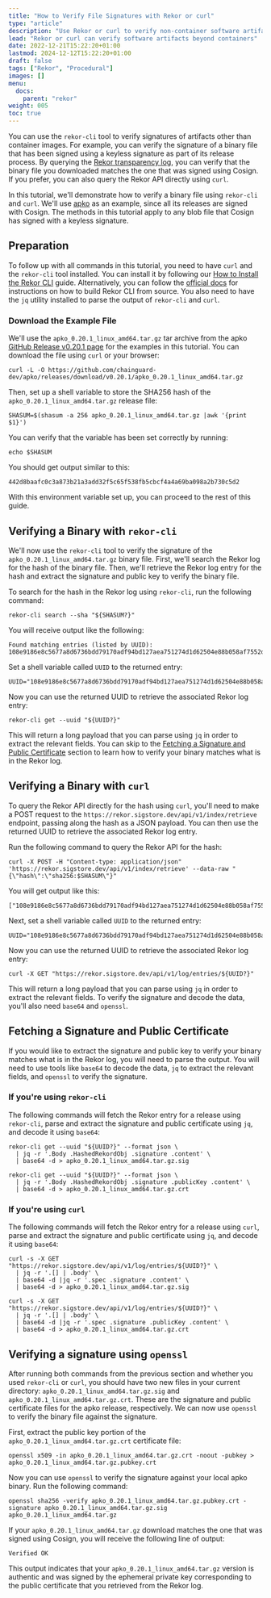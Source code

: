 ```yaml
---
title: "How to Verify File Signatures with Rekor or curl"
type: "article"
description: "Use Rekor or curl to verify non-container software artifacts"
lead: "Rekor or curl can verify software artifacts beyond containers"
date: 2022-12-21T15:22:20+01:00
lastmod: 2024-12-12T15:22:20+01:00
draft: false
tags: ["Rekor", "Procedural"]
images: []
menu:
  docs:
    parent: "rekor"
weight: 005
toc: true
---
```



You can use the `rekor-cli` tool to verify signatures of artifacts other than container images. For example, you can verify the signature of a binary file that has been signed using a keyless signature as part of its release process. By querying the [Rekor transparency log](/open-source/sigstore/rekor/an-introduction-to-rekor/#transparency-log), you can verify that the binary file you downloaded matches the one that was signed using Cosign. If you prefer, you can also query the Rekor API directly using `curl`.

In this tutorial, we'll demonstrate how to verify a binary file using `rekor-cli` and `curl`. We'll use [apko](/open-source/apko/overview/) as an example, since all its releases are signed with Cosign. The methods in this tutorial apply to any blob file that Cosign has signed with a keyless signature.

## Preparation
To follow up with all commands in this tutorial, you need to have `curl` and the `rekor-cli` tool installed. You can install it by following our [How to Install the Rekor CLI](/open-source/sigstore/rekor/how-to-install-rekor/) guide. Alternatively, you can follow the [official docs](https://docs.sigstore.dev/logging/installation/#build-rekor-cli-manually) for instructions on how to build Rekor CLI from source. You also need to have the `jq` utility installed to parse the output of `rekor-cli` and `curl`.

### Download the Example File
We'll use the `apko_0.20.1_linux_amd64.tar.gz` tar archive from the apko [GitHub Release v0.20.1 page](https://github.com/chainguard-dev/apko/releases/tag/v0.20.1) for the examples in this tutorial. You can download the file using `curl` or your browser:

```shell
curl -L -O https://github.com/chainguard-dev/apko/releases/download/v0.20.1/apko_0.20.1_linux_amd64.tar.gz
```

Then, set up a shell variable to store the SHA256 hash of the `apko_0.20.1_linux_amd64.tar.gz` release file:

```shell
SHASUM=$(shasum -a 256 apko_0.20.1_linux_amd64.tar.gz |awk '{print $1}')
```

You can verify that the variable has been set correctly by running:

```shell
echo $SHASUM
```

You should get output similar to this:

```shell
442d8baafc0c3a873b21a3add32f5c65f538fb5cbcf4a4a69ba098a2b730c5d2
```

With this environment variable set up, you can proceed to the rest of this guide.

## Verifying a Binary with `rekor-cli`

We'll now use the `rekor-cli` tool to verify the signature of the `apko_0.20.1_linux_amd64.tar.gz` binary file. First, we'll search the Rekor log for the hash of the binary file. Then, we'll retrieve the Rekor log entry for the hash and extract the signature and public key to verify the binary file.

To search for the hash in the Rekor log using `rekor-cli`, run the following command:

```shell
rekor-cli search --sha "${SHASUM?}"
```
You will receive output like the following:

```
Found matching entries (listed by UUID):
108e9186e8c5677a8d6736bdd79170adf94bd127aea751274d1d62504e88b058af7552d91dea0f26
```

Set a shell variable called `UUID` to the returned entry:

```shell
UUID="108e9186e8c5677a8d6736bdd79170adf94bd127aea751274d1d62504e88b058af7552d91dea0f26"
```

Now you can use the returned UUID to retrieve the associated Rekor log entry:

```shell
rekor-cli get --uuid "${UUID?}"
```

This will return a long payload that you can parse using `jq` in order to extract the relevant fields. You can skip to the [Fetching a Signature and Public Certificate](#fetching-a-signature-and-public-certificate) section to learn how to verify your binary matches what is in the Rekor log.

## Verifying a Binary with `curl`
To query the Rekor API directly for the hash using `curl`, you'll need to make a POST request to the `https://rekor.sigstore.dev/api/v1/index/retrieve` endpoint, passing along the hash as a JSON payload. You can then use the returned UUID to retrieve the associated Rekor log entry.

Run the following command to query the Rekor API for the hash:

```shell
curl -X POST -H "Content-type: application/json" 'https://rekor.sigstore.dev/api/v1/index/retrieve' --data-raw "{\"hash\":\"sha256:$SHASUM\"}"
```
You will get output like this:

```shell
["108e9186e8c5677a8d6736bdd79170adf94bd127aea751274d1d62504e88b058af7552d91dea0f26"]
```

Next, set a shell variable called `UUID` to the returned entry:

```shell
UUID="108e9186e8c5677a8d6736bdd79170adf94bd127aea751274d1d62504e88b058af7552d91dea0f26"
```

Now you can use the returned UUID to retrieve the associated Rekor log entry:

```shell
curl -X GET "https://rekor.sigstore.dev/api/v1/log/entries/${UUID?}"
```

This will return a long payload that you can parse using `jq` in order to extract the relevant fields. To verify the signature and decode the data, you'll also need `base64` and `openssl`.

## Fetching a Signature and Public Certificate

If you would like to extract the signature and public key to verify your binary matches what is in the Rekor log, you will need to parse the output. You will need to use tools like `base64` to decode the data, `jq` to extract the relevant fields, and `openssl` to verify the signature.

### If you're using `rekor-cli`

The following commands will fetch the Rekor entry for a release using `rekor-cli`, parse and extract the signature and public certificate using `jq`, and decode it using `base64`:

```shell
rekor-cli get --uuid "${UUID?}" --format json \
  | jq -r '.Body .HashedRekordObj .signature .content' \
  | base64 -d > apko_0.20.1_linux_amd64.tar.gz.sig
```
```shell
rekor-cli get --uuid "${UUID?}" --format json \
  | jq -r '.Body .HashedRekordObj .signature .publicKey .content' \
  | base64 -d > apko_0.20.1_linux_amd64.tar.gz.crt
```

### If you're using `curl`

The following commands will fetch the Rekor entry for a release using `curl`, parse and extract the signature and public certificate using `jq`, and decode it using `base64`:

```shell
curl -s -X GET "https://rekor.sigstore.dev/api/v1/log/entries/${UUID?}" \
  | jq -r '.[] | .body' \
  | base64 -d |jq -r '.spec .signature .content' \
  | base64 -d > apko_0.20.1_linux_amd64.tar.gz.sig
```

```shell
curl -s -X GET "https://rekor.sigstore.dev/api/v1/log/entries/${UUID?}" \
  | jq -r '.[] | .body' \
  | base64 -d |jq -r '.spec .signature .publicKey .content' \
  | base64 -d > apko_0.20.1_linux_amd64.tar.gz.crt
```

## Verifying a signature using `openssl`

After running both commands from the previous section and whether you used `rekor-cli` or `curl`, you should have two new files in your current directory: `apko_0.20.1_linux_amd64.tar.gz.sig` and `apko_0.20.1_linux_amd64.tar.gz.crt`. These are the signature and public certificate files for the apko release, respectively. We can now use `openssl` to verify the binary file against the signature.

First, extract the public key portion of the `apko_0.20.1_linux_amd64.tar.gz.crt` certificate file:

```shell
openssl x509 -in apko_0.20.1_linux_amd64.tar.gz.crt -noout -pubkey > apko_0.20.1_linux_amd64.tar.gz.pubkey.crt
```

Now you can use `openssl` to verify the signature against your local apko binary. Run the following command:

```shell
openssl sha256 -verify apko_0.20.1_linux_amd64.tar.gz.pubkey.crt -signature apko_0.20.1_linux_amd64.tar.gz.sig apko_0.20.1_linux_amd64.tar.gz
```

If your `apko_0.20.1_linux_amd64.tar.gz` download matches the one that was signed using Cosign, you will receive the following line of output:

```Output
Verified OK
```

This output indicates that your `apko_0.20.1_linux_amd64.tar.gz` version is authentic and was signed by the ephemeral private key corresponding to the public certificate that you retrieved from the Rekor log.

